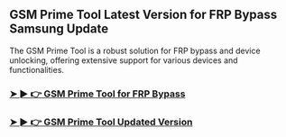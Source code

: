 ## GSM Prime Tool Latest Version for FRP Bypass Samsung Update

The GSM Prime Tool is a robust solution for FRP bypass and device unlocking, offering extensive support for various devices and functionalities.

### [➤ ► 👉 GSM Prime Tool for FRP Bypass](https://tinyurl.com/9rdtyvz2)

### [➤ ► 👉 GSM Prime Tool Updated Version](https://tinyurl.com/9rdtyvz2)
